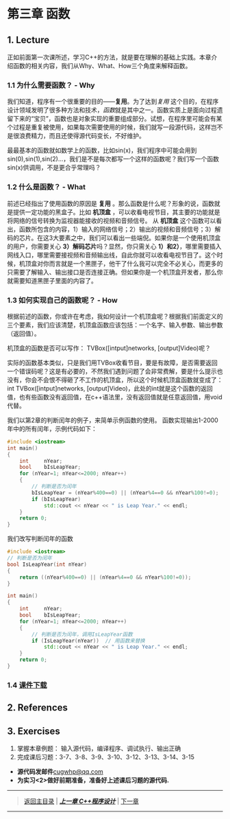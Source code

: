 # 第三章 函数
## 1. Lecture
正如前面第一次课所述，学习C++的方法，就是要在理解的基础上实践。本章介绍函数的相关内容，我们从Why、What、How三个角度来解释函数。
### 1.1 为什么需要函数？ - Why
我们知道，程序有一个很重要的目的——**复用**。为了达到*复用* 这个目的，在程序设计领域发明了很多种方法和技术，*函数*就是其中之一。函数实质上是面向过程遗留下来的“宝贝”，函数也是对象实现的重要组成部分。试想，在程序里可能会有某个过程是重复被使用，如果每次需要使用的时候，我们就写一段源代码，这样岂不是很浪费精力，而且还使得源代码变长，不好维护。

最最基本的函数就如数学上的函数，比如sin(x)，我们程序中可能会用到sin(0),sin(1),sin(2)...，我们是不是每次都写一个这样的函数呢？我们写一个函数sin(x)供调用，不是更合乎常理吗？

### 1.2 什么是函数？ - What
前述已经指出了使用函数的原因是 **复用** 。那么函数是什么呢？形象的说，函数就是提供一定功能的黑盒子。比如 **机顶盒** ，可以收看电视节目，其主要的功能就是将网络的信号转换为监视器能接收的视频和音频信号。 从 **机顶盒** 这个函数可以看出，函数所包含的内容，1）输入的网络信号；2）输出的视频和音频信号；3）解码的芯片。在这3大要素之中，我们可以看出一些端倪。如果你是一个使用机顶盒的用户，你需要关心 **3）解码芯片**吗？显然，你只需关心 **1）和2）**，哪里需要插入网线入口，哪里需要接视频和音频输出线，自此你就可以收看电视节目了。这个时候，机顶盒对你而言就是一个黑匣子，他干了什么我可以完全不必关心，而更多的只需要了解输入、输出接口是否连接正确。但如果你是一个机顶盒开发者，那么你就需要知道黑匣子里面的内容了。


### 1.3 如何实现自己的函数呢？ - How
根据前述的函数，你或许在考虑，我如何设计一个机顶盒呢？根据我们前面定义的三个要素，我们应该清楚，机顶盒函数应该包括：一个名字、输入参数、输出参数（返回值）。

机顶盒的函数是否可以写作： TVBox([intput]networks, [output]Video)呢？

实际的函数基本类似，只是我们用TVBox收看节目，要是有故障，是否需要返回一个错误码呢？这是有必要的，不然我们遇到问题了会非常费解，要是什么提示也没有，你会不会恨不得砸了不工作的机顶盒，所以这个时候机顶盒函数就变成了： int TVBox([intput]networks, [output]Video)，此处的int就是这个函数的返回值，也有些函数没有返回值，在c++语法里，没有返回值就是任意返回值，用void代替。

我们以第2章的判断闰年的例子，来简单示例函数的使用。
函数实现输出1-2000年中的所有闰年，示例代码如下：
```c++
#include <iostream>
int main()
{
	int		nYear;
	bool	bIsLeapYear;
	for (nYear=1; nYear<=2000; nYear++)
	{
		// 判断是否为闰年
		bIsLeapYear = (nYear%400==0) || (nYear%4==0 && nYear%100!=0);
		if (bIsLeapYear)
			std::cout << nYear << " is Leap Year." << endl;
	}
	return 0;
}
```

我们改写判断闰年的函数
```c++
#include <iostream>
// 判断是否为闰年
bool IsLeapYear(int nYear)
{ 
	return ((nYear%400==0) || (nYear%4==0 && nYear%100!=0));
}

int main()
{
	int		nYear;
	bool	bIsLeapYear;
	for (nYear=1; nYear<=2000; nYear++)
	{
		// 判断是否为闰年，调用IsLeapYear函数
		if (IsLeapYear(nYear))	// 用函数来替换
			std::cout << nYear << " is Leap Year." << endl;
	}
	return 0;
}
```


### 1.4 [课件下载](./PDFs/c%2B%2B3.pdf)

## 2. References

## 3. Exercises
1. 掌握本章例题： 输入源代码，编译程序、调试执行、输出正确
2. 完成课后习题：3-7、3-8、3-9、3-10、3-12、3-13、3-14、3-15
- **源代码发邮件**<cugwhp@qq.com>
- **为实习<2>做好前期准备，准备好上述课后习题的源代码.**

---
> [返回主目录](https://cugwhp.github.io/OOPCPP/) | [***上一章 C++程序设计***](./Ch2_C++Basic.md) | [下一章]()
---
